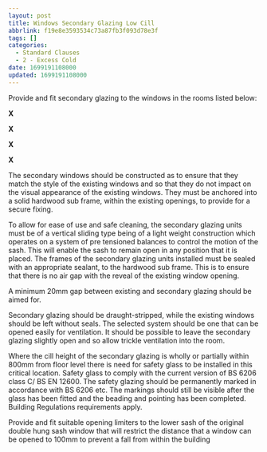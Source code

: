 ```yaml
---
layout: post
title: Windows Secondary Glazing Low Cill
abbrlink: f19e8e3593534c73a87fb3f093d78e3f
tags: []
categories:
  - Standard Clauses
  - 2 - Excess Cold
date: 1699191108000
updated: 1699191108000
---
```


Provide and fit secondary glazing to the windows in the rooms listed below:

**X**

**X**

**X**

**X**

The secondary windows should be constructed as to ensure that they match the style of the existing windows and so that they do not impact on the visual appearance of the existing windows. They must be anchored into a solid hardwood sub frame, within the existing openings, to provide for a secure fixing.

To allow for ease of use and safe cleaning, the secondary glazing units must be of a vertical sliding type being of a light weight construction which operates on a system of pre tensioned balances to control the motion of the sash. This will enable the sash to remain open in any position that it is placed. The frames of the secondary glazing units installed must be sealed with an appropriate sealant, to the hardwood sub frame. This is to ensure that there is no air gap with the reveal of the existing window opening.

A minimum 20mm gap between existing and secondary glazing should be aimed for.

Secondary glazing should be draught-stripped, while the existing windows should be left without seals. The selected system should be one that can be opened easily for ventilation. It should be possible to leave the secondary glazing slightly open and so allow trickle ventilation into the room.

Where the cill height of the secondary glazing is wholly or partially within 800mm from floor level there is need for safety glass to be installed in this critical location. Safety glass to comply with the current version of BS 6206 class C/ BS EN 12600. The safety glazing should be permanently marked in accordance with BS 6206 etc. The markings should still be visible after the glass has been fitted and the beading and pointing has been completed. Building Regulations requirements apply.

Provide and fit suitable opening limiters to the lower sash of the original double hung sash window that will restrict the distance that a window can be opened to 100mm to prevent a fall from within the building

